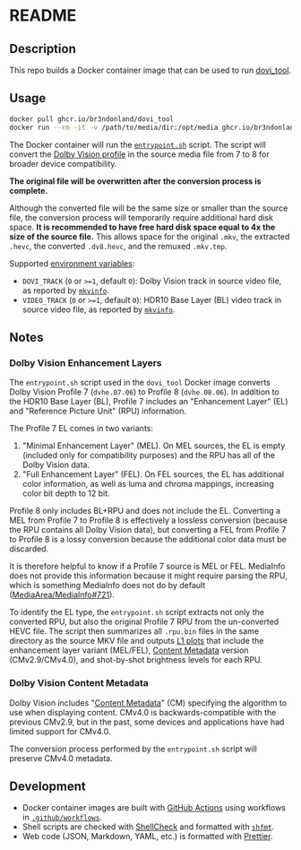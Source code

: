# README

## Description

This repo builds a Docker container image that can be used to run [dovi_tool](https://github.com/quietvoid/dovi_tool).

## Usage

```sh
docker pull ghcr.io/br3ndonland/dovi_tool
docker run --rm -it -v /path/to/media/dir:/opt/media ghcr.io/br3ndonland/dovi_tool '<filename>' dvhe.07
```

The Docker container will run the [`entrypoint.sh`](./dovi_tool/entrypoint.sh) script. The script will convert the [Dolby Vision profile](https://professionalsupport.dolby.com/s/article/What-is-Dolby-Vision-Profile?language=en_US) in the source media file from 7 to 8 for broader device compatibility.

**The original file will be overwritten after the conversion process is complete.**

Although the converted file will be the same size or smaller than the source file, the conversion process will temporarily require additional hard disk space. **It is recommended to have free hard disk space equal to 4x the size of the source file.** This allows space for the original `.mkv`, the extracted `.hevc`, the converted `.dv8.hevc`, and the remuxed `.mkv.tmp`.

Supported [environment variables](https://docs.docker.com/reference/cli/docker/container/run/#env):

- `DOVI_TRACK` (`0` or `>=1`, default `0`): Dolby Vision track in source video file, as reported by [`mkvinfo`](https://mkvtoolnix.download/doc/mkvinfo.html).
- `VIDEO_TRACK` (`0` or `>=1`, default `0`): HDR10 Base Layer (BL) video track in source video file, as reported by [`mkvinfo`](https://mkvtoolnix.download/doc/mkvinfo.html).

## Notes

### Dolby Vision Enhancement Layers

The `entrypoint.sh` script used in the `dovi_tool` Docker image converts Dolby Vision Profile 7 (`dvhe.07.06`) to Profile 8 (`dvhe.08.06`). In addition to the HDR10 Base Layer (BL), Profile 7 includes an "Enhancement Layer" (EL) and "Reference Picture Unit" (RPU) information.

The Profile 7 EL comes in two variants:

1. "Minimal Enhancement Layer" (MEL). On MEL sources, the EL is empty (included only for compatibility purposes) and the RPU has all of the Dolby Vision data.
2. "Full Enhancement Layer" (FEL). On FEL sources, the EL has additional color information, as well as luma and chroma mappings, increasing color bit depth to 12 bit.

Profile 8 only includes BL+RPU and does not include the EL. Converting a MEL from Profile 7 to Profile 8 is effectively a lossless conversion (because the RPU contains all Dolby Vision data), but converting a FEL from Profile 7 to Profile 8 is a lossy conversion because the additional color data must be discarded.

It is therefore helpful to know if a Profile 7 source is MEL or FEL. MediaInfo does not provide this information because it might require parsing the RPU, which is something MediaInfo does not do by default ([MediaArea/MediaInfo#721](https://github.com/MediaArea/MediaInfo/issues/721)).

To identify the EL type, the `entrypoint.sh` script extracts not only the converted RPU, but also the original Profile 7 RPU from the un-converted HEVC file. The script then summarizes all `.rpu.bin` files in the same directory as the source MKV file and outputs [L1 plots](https://professionalsupport.dolby.com/s/article/Dolby-Vision-Content-Creation-Best-Practices-Guide?language=en_US) that include the enhancement layer variant (MEL/FEL), [Content Metadata](#dolby-vision-content-metadata) version (CMv2.9/CMv4.0), and shot-by-shot brightness levels for each RPU.

### Dolby Vision Content Metadata

Dolby Vision includes "[Content Metadata](https://professionalsupport.dolby.com/s/article/Dolby-Vision-Metadata-Levels?language=en_US)" (CM) specifying the algorithm to use when displaying content. CMv4.0 is backwards-compatible with the previous CMv2.9, but in the past, some devices and applications have had limited support for CMv4.0.

The conversion process performed by the `entrypoint.sh` script will preserve CMv4.0 metadata.

## Development

- Docker container images are built with [GitHub Actions](https://docs.github.com/en/actions) using workflows in [`.github/workflows`](./.github/workflows/ci.yml).
- Shell scripts are checked with [ShellCheck](https://github.com/koalaman/shellcheck) and formatted with [`shfmt`](https://github.com/mvdan/sh).
- Web code (JSON, Markdown, YAML, etc.) is formatted with [Prettier](https://prettier.io/).
